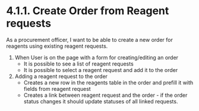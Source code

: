 # 4.1.1. Create Order from Reagent requests
As a procurement officer, I want to be able to create a new order for reagents using existing reagent requests.

1. When User is on the page with a form for creating/editing an order
   * It is possible to see a list of reagent requests
   * It is possible to select a reagent request and add it to the order
2. Adding a reagent request to the order
   * Creates a new row in the reagents table in the order and prefill it with fields from reagent request
   * Creates a link between reagent request and the order - if the order status changes it should update statuses of all linked requests.
